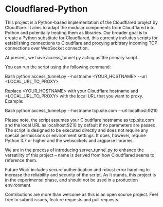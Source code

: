 # Cloudflared-Python

This project is a Python-based implementation of the Cloudflared project by Cloudflare. It aims to adapt the modular components from Cloudflared into Python and potentially treating them as libraries. Our broader goal is to create a Python substitute for Cloudflared, this currently includes scripts for establishing connections to Cloudflare and proxying arbitrary incoming TCP connections over WebSocket connection.

At present, we have access_tunnel.py acting as the primary script.

You can run the script using the following command:

Bash
python access_tunnel.py --hostname <YOUR_HOSTNAME> --url <LOCAL_URL_TO_PROXY>


Replace <YOUR_HOSTNAME> with your Cloudflare hostname and <LOCAL_URL_TO_PROXY> with the local URL that you want to proxy. Example:

Bash
python access_tunnel.py --hostname tcp.site.com --url localhost:9210


Please note, the script assumes your Cloudflare hostname as tcp.site.com and the local URL as localhost:9210 by default if no parameters are passed. The script is designed to be executed directly and does not require any special permissions or environment settings. It does, however, require Python 3.7 or higher and the websockets and argparse libraries.

We are in the process of introducing server_tunnel.py to enhance the versatility of this project – name is derived from how Cloudflared seems to reference them.

Future Work includes secure authentication and robust error handling to increase the reliability and security of the script. As it stands, this project is in the experimental phase, and should not be used in a production environment.

Contributions are more than welcome as this is an open source project. Feel free to submit issues, feature requests and pull requests.